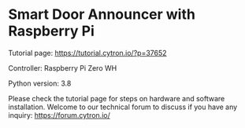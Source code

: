 # Smart Door Announcer with Raspberry Pi

Tutorial page: https://tutorial.cytron.io/?p=37652

Controller: Raspberry Pi Zero WH

Python version: 3.8

Please check the tutorial page for steps on hardware and software installation.
Welcome to our technical forum to discuss if you have any inquiry: https://forum.cytron.io/
